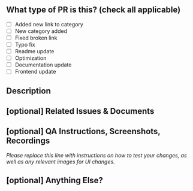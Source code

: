 <!--
     For Work In Progress Pull Requests, please use the Draft PR feature,
     see https://github.blog/2019-02-14-introducing-draft-pull-requests/ for further details.

     For a timely review/response, please avoid force-pushing additional
     commits if your PR already received reviews or comments.

     Before submitting a Pull Request, please ensure you've done the following:
     - 📖 Read the Source Pocket Contributing Guide: https://github.com/Source-Pocket/source-pocket/blob/main/CONTRIBUTING.md
     - 📖 Read the Source Pocket Code of Conduct: https://github.com/Source-Pocket/source-pocket/blob/main/CODE_OF_CONDUCT.md
     - 👷‍♀️ Create small PRs. In most cases this will be possible.
     - ✅ Provide tests for your changes.
     - 📝 Use descriptive commit messages.
     - 📗 Update any related documentation and include any relevant screenshots.
-->

## What type of PR is this? (check all applicable)

- [ ] Added new link to category
- [ ] New category added
- [ ] Fixed broken link
- [ ] Typo fix
- [ ] Readme update
- [ ] Optimization
- [ ] Documentation update
- [ ] Frontend update

## Description

## [optional] Related Issues & Documents

## [optional] QA Instructions, Screenshots, Recordings

_Please replace this line with instructions on how to test your changes, as well
as any relevant images for UI changes._

## [optional] Anything Else?
